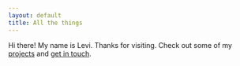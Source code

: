 ```yaml
---
layout: default
title: All the things
---
```

Hi there! My name is Levi. Thanks for visiting. Check out some of my [projects](/projects) and [get in touch](/about#contact).
